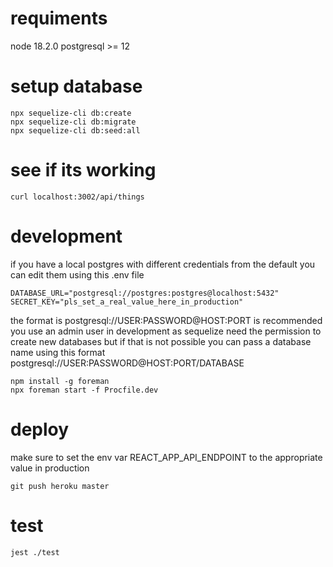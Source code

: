 # requiments
node 18.2.0
postgresql >= 12

# setup database
```
npx sequelize-cli db:create
npx sequelize-cli db:migrate
npx sequelize-cli db:seed:all
```

# see if its working
```
curl localhost:3002/api/things
```

# development
if you have a local postgres with different credentials from the default you can edit them using this .env file
```
DATABASE_URL="postgresql://postgres:postgres@localhost:5432"
SECRET_KEY="pls_set_a_real_value_here_in_production"
```
the format is postgresql://USER:PASSWORD@HOST:PORT
is recommended you use an admin user in development as sequelize need the permission to create new databases
but if that is not possible you can pass a database name using this format postgresql://USER:PASSWORD@HOST:PORT/DATABASE

```
npm install -g foreman
npx foreman start -f Procfile.dev
```

# deploy

make sure to set the env var REACT_APP_API_ENDPOINT to the appropriate value in production
```
git push heroku master
```

# test
```
jest ./test
```

